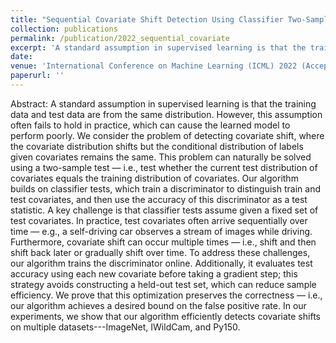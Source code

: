```yaml
---
title: "Sequential Covariate Shift Detection Using Classifier Two-Sample Tests"
collection: publications
permalink: /publication/2022_sequential_covariate
excerpt: 'A standard assumption in supervised learning is that the training data and test data are from the same distribution. However, this assumption often fails to hold in practice, which can cause the learned model to perform poorly. We consider the problem of detecting covariate shift, where the covariate distribution shifts but the conditional distribution of labels given covariates remains the same.'
date: 
venue: 'International Conference on Machine Learning (ICML) 2022 (Accepted)'
paperurl: ''
---
```


Abstract: A standard assumption in supervised learning is that the training data and test data are from the same distribution. However, this assumption often fails to hold in practice, which can cause the learned model to perform poorly. We consider the problem of detecting covariate shift, where the covariate distribution shifts but the conditional distribution of labels given covariates remains the same. This problem can naturally be solved using a two-sample test — i.e., test whether the current test distribution of covariates equals the training distribution of covariates. Our algorithm builds on classifier tests, which train a discriminator to distinguish train and test covariates, and then use the accuracy of this discriminator as a test statistic. A key challenge is that classifier tests assume given a fixed set of test covariates. In practice, test covariates often arrive sequentially over time — e.g., a self-driving car observes a stream of images while driving. Furthermore, covariate shift can occur multiple times — i.e., shift and then shift back later or gradually shift over time. To address these challenges, our algorithm trains the discriminator online. Additionally, it evaluates test accuracy using each new covariate before taking a gradient step; this strategy avoids constructing a held-out test set, which can reduce sample efficiency. We prove that this optimization preserves the correctness — i.e., our algorithm achieves a desired bound on the false positive rate. In our experiments, we show that our algorithm efficiently detects covariate shifts on multiple datasets---ImageNet, IWildCam, and Py150.
